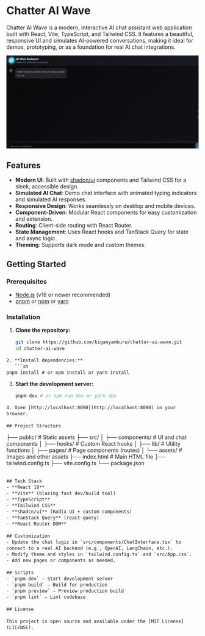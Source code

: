 # Chatter AI Wave

Chatter AI Wave is a modern, interactive AI chat assistant web application built with React, Vite, TypeScript, and Tailwind CSS. It features a beautiful, responsive UI and simulates AI-powered conversations, making it ideal for demos, prototyping, or as a foundation for real AI chat integrations.

![Alt text](public/pic.png)

## Features

- **Modern UI**: Built with [shadcn/ui](https://ui.shadcn.com/) components and Tailwind CSS for a sleek, accessible design.
- **Simulated AI Chat**: Demo chat interface with animated typing indicators and simulated AI responses.
- **Responsive Design**: Works seamlessly on desktop and mobile devices.
- **Component-Driven**: Modular React components for easy customization and extension.
- **Routing**: Client-side routing with React Router.
- **State Management**: Uses React hooks and TanStack Query for state and async logic.
- **Theming**: Supports dark mode and custom themes.

## Getting Started

### Prerequisites

- [Node.js](https://nodejs.org/) (v18 or newer recommended)
- [pnpm](https://pnpm.io/) or [npm](https://www.npmjs.com/) or [yarn](https://yarnpkg.com/)

### Installation

1. **Clone the repository:**
   ```sh
   git clone https://github.com/kiganyamburu/chatter-ai-wave.git
   cd chatter-ai-wave
   ```

````
2. **Install dependencies:**
   ```sh
pnpm install # or npm install or yarn install
````

3. **Start the development server:**
   ```sh
   pnpm dev # or npm run dev or yarn dev
   ```

```
4. Open [http://localhost:8080](http://localhost:8080) in your browser.

## Project Structure

```

├── public/ # Static assets
├── src/
│ ├── components/ # UI and chat components
│ ├── hooks/ # Custom React hooks
│ ├── lib/ # Utility functions
│ ├── pages/ # Page components (routes)
│ └── assets/ # Images and other assets
├── index.html # Main HTML file
├── tailwind.config.ts
├── vite.config.ts
└── package.json

```

## Tech Stack
- **React 18**
- **Vite** (blazing fast dev/build tool)
- **TypeScript**
- **Tailwind CSS**
- **shadcn/ui** (Radix UI + custom components)
- **TanStack Query** (react-query)
- **React Router DOM**

## Customization
- Update the chat logic in `src/components/ChatInterface.tsx` to connect to a real AI backend (e.g., OpenAI, LangChain, etc.).
- Modify theme and styles in `tailwind.config.ts` and `src/App.css`.
- Add new pages or components as needed.

## Scripts
- `pnpm dev` — Start development server
- `pnpm build` — Build for production
- `pnpm preview` — Preview production build
- `pnpm lint` — Lint codebase

## License

This project is open source and available under the [MIT License](LICENSE).
```
